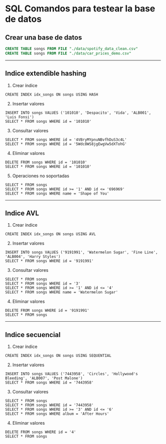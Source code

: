 # SQL Comandos para testear la base de datos

## Crear una base de datos
```sql
CREATE TABLE songs FROM FILE "./data/spotify_data_clean.csv"
CREATE TABLE songs FROM FILE "./data/car_prices_demo.csv"
```

---

## Indice extendible hashing
1. Crear índice
```
CREATE INDEX idx_songs ON songs USING HASH
```

2. Insertar valores
```
INSERT INTO songs VALUES ('101010', 'Despacito', 'Vida', 'ALB001', 'Luis Fonsi')
SELECT * FROM songs WHERE id = '101010'
```

3. Consultar valores
```
SELECT * FROM songs WHERE id = '4VBryMYpnuNBvfhDuS3c4L'
SELECT * FROM songs WHERE id = '5Wdc8WS8jgEwgVw5dXTohG'
```

4. Eliminar valores
```
DELETE FROM songs WHERE id = '101010'
SELECT * FROM songs WHERE id = '101010'
```

5. Operaciones no soportadas
```
SELECT * FROM songs
SELECT * FROM songs WHERE id >= '1' AND id <= '696969'
SELECT * FROM songs WHERE name = 'Shape of You'
```

---

## Indice AVL
1. Crear índice
```
CREATE INDEX idx_songs ON songs USING AVL
```

2. Insertar valores
```
INSERT INTO songs VALUES ('9191991', 'Watermelon Sugar', 'Fine Line', 'ALB004', 'Harry Styles')
SELECT * FROM songs WHERE id = '9191991'
```

3. Consultar valores
```
SELECT * FROM songs
SELECT * FROM songs WHERE id = '3'
SELECT * FROM songs WHERE id >= '1' AND id <= '4'
SELECT * FROM songs WHERE name = 'Watermelon Sugar'
```

4. Eliminar valores
```
DELETE FROM songs WHERE id = '9191991'
SELECT * FROM songs
```

---

## Indice secuencial

1. Crear índice
```
CREATE INDEX idx_songs ON songs USING SEQUENTIAL
```

2. Insertar valores
```
INSERT INTO songs VALUES ('7443958', 'Circles', 'Hollywood's Bleeding', 'ALB007', 'Post Malone')
SELECT * FROM songs WHERE id = '7443958'
```

3. Consultar valores
```
SELECT * FROM songs
SELECT * FROM songs WHERE id = '7443958'
SELECT * FROM songs WHERE id >= '3' AND id <= '6'
SELECT * FROM songs WHERE album = 'After Hours'
```

4. Eliminar valores
```
DELETE FROM songs WHERE id = '4'
SELECT * FROM songs
```
